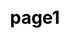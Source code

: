 ---
title: "page1"


css: "scss/conferences.scss"

viewDetail: View Details

list:
  - name: KubeCon
    content: KUBECON_DESC
    icon: images/conferences/kubecon.svg
    bg: images/conferences/kubecon-bg.svg
    children:
      - name: 'Multi-tenant Management: Creating Accounts, Roles, Workspaces, Projects and DevOps Projects'
        summary: ObjectiveIn this quickstart, as a cluster admin, you will learn how to create workspaces, roles and user accounts, and then invite new users…
        author: xxx
        link: admin-quick-start/
        image:

      - name: Managing Canary Release of Microservice Application on Kubernetes with Istio
        summary: Istio’s service mesh is able to manage traffic distribution with complete independence from deployment scaling, which enables a simpler, yet…
        author: xxx
        link: canary-release/
        image:

      - name: Deploying a Grafana Application to Kubernetes Using Application Template
        summary: ObjectiveThis tutorial shows you how to quickly deploy a Grafana application in KubeSphere via App Template, demonstrating the basic…
        author: xxx
        link: app-template/
        image:

  - name: QCon International Software Development Conference
    content: QCON_DESC
    icon: images/conferences/qcon.svg
    bg: images/conferences/qcon-bg.svg
    children:
      - name: Creating a CI/CD Pipeline to Deploy Spring Boot App to Kubernetes
        summary: ObjectiveThis tutorial shows you how to create a CI/CD Pipeline within DevOps project, which is intended for deploying a Spring Boot sample…
        author: xxx
        link: cicd-jenkinsfile/
        image:

      - name: Creating Horizontal Pod Autoscaler for Deployment
        summary: The Horizontal Pod Autoscaler automatically scales the number of pods in a deployment based on observed CPU utilization or Memory usage. The…
        author: xxx
        link: hpa/
        image:
---